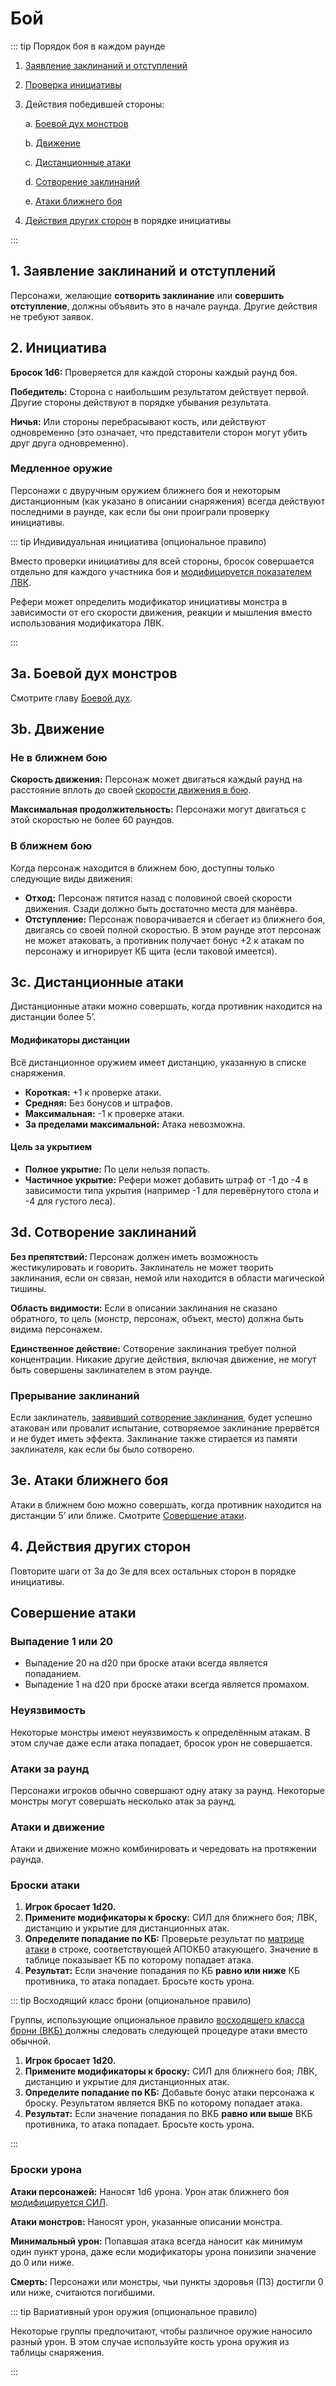 # Бой

::: tip Порядок боя в каждом раунде

1. [Заявление заклинаний и отступлений](#1-заявление-заклинаний-и-отступлений)
2. [Проверка инициативы](#2-инициатива)
3. Действия победившей стороны:

   a. [Боевой дух монстров](#3a-боевой-дух-монстров)

   b. [Движение](#3b-движение)

   c. [Дистанционные атаки](#3c-дистанционные-атаки)

   d. [Сотворение заклинаний](#3d-сотворение-заклинаний)

   e. [Атаки ближнего боя](#3e-атаки-ближнего-боя)

4. [Действия других сторон](#4-действия-других-сторон) в порядке инициативы

:::

## 1. Заявление заклинаний и отступлений

Персонажи, желающие **сотворить заклинание** или **совершить отступление**, должны объявить это в начале раунда. Другие действия не требуют заявок.

## 2. Инициатива

**Бросок 1d6:** Проверяется для каждой стороны каждый раунд боя.

**Победитель:** Сторона с наибольшим результатом действует первой. Другие стороны действуют в порядке убывания результата.

**Ничья:** Или стороны перебрасывают кость, или действуют одновременно (это означает, что представители сторон могут убить друг друга одновременно).

### Медленное оружие

Персонажи с двуручным оружием ближнего боя и некоторым дистанционным (как указано в описании снаряжения) всегда действуют последними в раунде, как если бы они проиграли проверку инициативы.

::: tip Индивидуальная инициатива (опциональное правило)

Вместо проверки инициативы для всей стороны, бросок совершается отдельно для каждого участника боя и [модифицируется показателем ЛВК](../../characters/player-characters/ability-scores.md#модификаторы-ловкости).

Рефери может определить модификатор инициативы монстра в зависимости от его скорости движения, реакции и мышления вместо использования модификатора ЛВК.

:::

## 3a. Боевой дух монстров

Смотрите главу [Боевой дух](../encounters/morale.md).

## 3b. Движение

### Не в ближнем бою

**Скорость движения:** Персонаж может двигаться каждый раунд на расстояние вплоть до своей [скорости движения в бою](../../characters/player-characters/game-statistics.md#скорость-движения).

**Максимальная продолжительность:** Персонажи могут двигаться с этой скоростью не более 60 раундов.

### В ближнем бою

Когда персонаж находится в ближнем бою, доступны только следующие виды движения:

- **Отход:** Персонаж пятится назад с половиной своей скорости движения. Сзади должно быть достаточно места для манёвра.
- **Отступление:** Персонаж поворачивается и сбегает из ближнего боя, двигаясь со своей полной скоростью. В этом раунде этот персонаж не может атаковать, а противник получает бонус +2 к атакам по персонажу и игнорирует КБ щита (если таковой имеется).

## 3c. Дистанционные атаки

Дистанционные атаки можно совершать, когда противник находится на дистанции более 5’.

#### Модификаторы дистанции

Всё дистанционное оружием имеет дистанцию, указанную в списке снаряжения.

- **Короткая:** +1 к проверке атаки.
- **Средняя:** Без бонусов и штрафов.
- **Максимальная:** -1 к проверке атаки.
- **За пределами максимальной:** Атака невозможна.

#### Цель за укрытием

- **Полное укрытие:** По цели нельзя попасть.
- **Частичное укрытие:** Рефери может добавить штраф от -1 до -4 в зависимости типа укрытия (например -1 для перевёрнутого стола и -4 для густого леса).

## 3d. Сотворение заклинаний

**Без препятствий:** Персонаж должен иметь возможность жестикулировать и говорить. Заклинатель не может творить заклинания, если он связан, немой или находится в области магической тишины.

**Область видимости:** Если в описании заклинания не сказано обратного, то цель (монстр, персонаж, объект, место) должна быть видима персонажем.

**Единственное действие:** Сотворение заклинания требует полной концентрации. Никакие другие действия, включая движение, не могут быть совершены заклинателем в этом раунде.

### Прерывание заклинаний

Если заклинатель, [заявивший сотворение заклинания](#1-заявление-заклинаний-и-отступлений), будет успешно атакован или провалит испытание, сотворяемое заклинание прервётся и не будет иметь эффекта. Заклинание также стирается из памяти заклинателя, как если бы было сотворено.

## 3e. Атаки ближнего боя

Атаки в ближнем бою можно совершать, когда противник находится на дистанции 5’ или ближе. Смотрите [Совершение атаки](#совершение-атаки).

## 4. Действия других сторон

Повторите шаги от 3a до 3e для всех остальных сторон в порядке инициативы.

## Совершение атаки

### Выпадение 1 или 20

- Выпадение 20 на d20 при броске атаки всегда является попаданием.
- Выпадение 1 на d20 при броске атаки всегда является промахом.

### Неуязвимость

Некоторые монстры имеют неуязвимость к определённым атакам. В этом случае даже если атака попадает, бросок урон не совершается.

### Атаки за раунд

Персонажи игроков обычно совершают одну атаку за раунд. Некоторые монстры могут совершать несколько атак за раунд.

### Атаки и движение

Атаки и движение можно комбинировать и чередовать на протяжении раунда.

### Броски атаки

1. **Игрок бросает 1d20.**
2. **Примените модификаторы к броску:** СИЛ для ближнего боя; ЛВК, дистанцию и укрытие для дистанционных атак.
3. **Определите попадание по КБ:** Проверьте результат по [матрице атаки](../encounters/combat-tables.md#матрица-атаки) в строке, соответствующей АПОКБ0 атакующего. Значение в таблице показывает КБ по которому попадает атака.
4. **Результат:** Если значение попадания по КБ **равно или ниже** КБ противника, то атака попадает. Бросьте кость урона.

::: tip Восходящий класс брони (опциональное правило)

Группы, использующие опциональное правило [восходящего класса брони (ВКБ) ](../../characters/player-characters/game-statistics.md#восходящий-класс-брони-опциональное-правило)должны следовать следующей процедуре атаки вместо обычной.

1. **Игрок бросает 1d20.**
2. **Примените модификаторы к броску:** СИЛ для ближнего боя; ЛВК, дистанцию и укрытие для дистанционных атак.
3. **Определите попадание по КБ:** Добавьте бонус атаки персонажа к броску. Результатом является ВКБ по которому попадает атака.
4. **Результат:** Если значение попадания по ВКБ **равно или выше** ВКБ противника, то атака попадает. Бросьте кость урона.

:::

### Броски урона

**Атаки персонажей:** Наносят 1d6 урона. Урон атак ближнего боя [модифицируется СИЛ](../../characters/player-characters/ability-scores.md#модификаторы-силы).

**Атаки монстров:** Наносят урон, указанные описании монстра.

**Минимальный урон:** Попавшая атака всегда наносит как минимум один пункт урона, даже если модификаторы урона понизили значение до 0 или ниже.

**Смерть:** Персонажи или монстры, чьи пункты здоровья (ПЗ) достигли 0 или ниже, считаются погибшими.

::: tip Вариативный урон оружия (опциональное правило)

Некоторые группы предпочитают, чтобы различное оружие наносило разный урон. В этом случае используйте кость урона оружия из таблицы снаряжения.

:::
